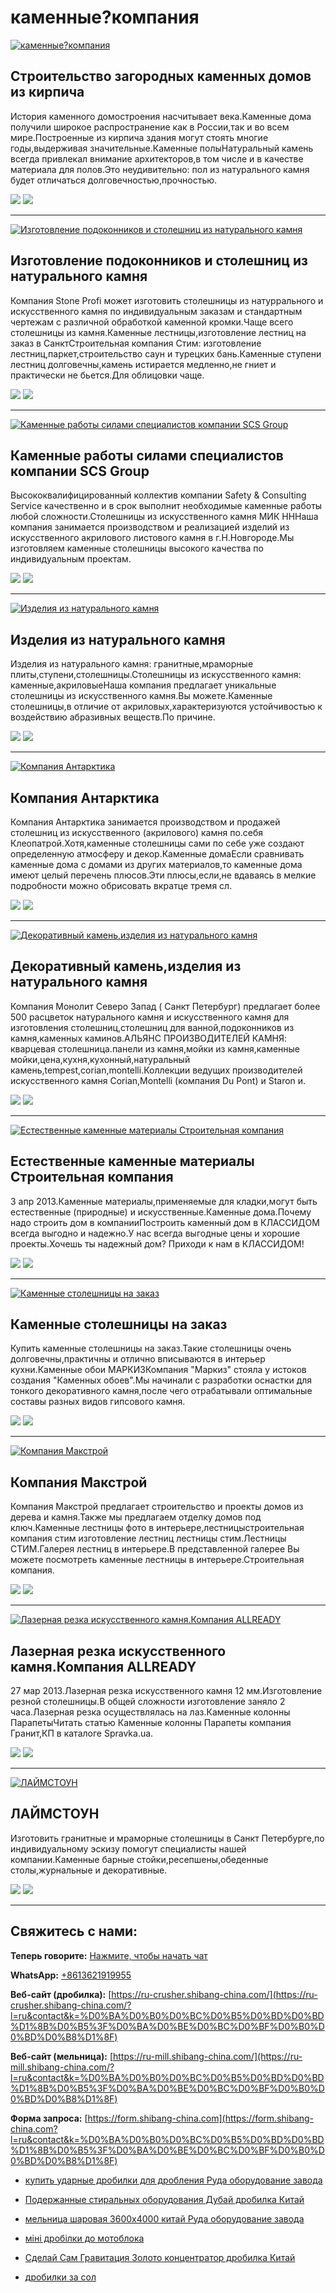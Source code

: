 # каменные?компания

<a href="https://swt.shibang-china.com/?l=ru&img&k=%D0%BA%D0%B0%D0%BC%D0%B5%D0%BD%D0%BD%D1%8B%D0%B5%3F%D0%BA%D0%BE%D0%BC%D0%BF%D0%B0%D0%BD%D0%B8%D1%8F" target="_blank">![каменные?компания](http://static.shibang-china.com/all-800x300/951.jpg)</a>

## Строительство загородных каменных домов из кирпича
История каменного домостроения насчитывает века.Каменные дома получили широкое распространение как в России,так и во всем мире.Построенные из кирпича здания могут стоять многие годы,выдерживая значительные.Каменные полыНатуральный камень всегда привлекал внимание архитекторов,в том числе и в качестве материала для полов.Это неудивительно: пол из натурального камня будет отличаться долговечностью,прочностью.


<a href="https://whatsapp.shibangsoft.com/WhatsApp.php" target="_blank" title="WhatsApp">![](http://static.shibang-china.com/icon/whatsapp.png)</a> <a href="https://swt.shibang-china.com/?l=ru&icon&k=%D0%BA%D0%B0%D0%BC%D0%B5%D0%BD%D0%BD%D1%8B%D0%B5%3F%D0%BA%D0%BE%D0%BC%D0%BF%D0%B0%D0%BD%D0%B8%D1%8F" target="_blank">![](http://static.shibang-china.com/icon/chat-ru.png)</a>

---

<a href="https://swt.shibang-china.com/?l=ru&img&k=%D0%BA%D0%B0%D0%BC%D0%B5%D0%BD%D0%BD%D1%8B%D0%B5%3F%D0%BA%D0%BE%D0%BC%D0%BF%D0%B0%D0%BD%D0%B8%D1%8F" target="_blank">![Изготовление подоконников и столешниц из натурального камня](http://static.shibang-china.com/all-800x300/581.jpg)</a>

## Изготовление подоконников и столешниц из натурального камня
Компания Stone Profi может изготовить столешницы из натуррального и искусственного камня по индивидуальным заказам и стандартным чертежам с различной обработкой каменной кромки.Чаще всего столешницы из камня.Каменные лестницы,изготовление лестниц на заказ в СанктСтроительная компания Стим: изготовление лестниц,паркет,строительство саун и турецких бань.Каменные ступени лестниц долговечны,камень истирается медленно,не гниет и практически не бьется.Для облицовки чаще.


<a href="https://whatsapp.shibangsoft.com/WhatsApp.php" target="_blank" title="WhatsApp">![](http://static.shibang-china.com/icon/whatsapp.png)</a> <a href="https://swt.shibang-china.com/?l=ru&icon&k=%D0%BA%D0%B0%D0%BC%D0%B5%D0%BD%D0%BD%D1%8B%D0%B5%3F%D0%BA%D0%BE%D0%BC%D0%BF%D0%B0%D0%BD%D0%B8%D1%8F" target="_blank">![](http://static.shibang-china.com/icon/chat-ru.png)</a>

---

<a href="https://swt.shibang-china.com/?l=ru&img&k=%D0%BA%D0%B0%D0%BC%D0%B5%D0%BD%D0%BD%D1%8B%D0%B5%3F%D0%BA%D0%BE%D0%BC%D0%BF%D0%B0%D0%BD%D0%B8%D1%8F" target="_blank">![Каменные работы силами специалистов компании SCS Group](http://static.shibang-china.com/all-800x300/397.jpg)</a>

## Каменные работы силами специалистов компании SCS Group
Высококвалифицированный коллектив компании Safety &amp; Consulting Service качественно и в срок выполнит необходимые каменные работы любой сложности.Столешницы из искусственного камня МИК НННаша компания занимается производством и реализацией изделий из искусственного акрилового листового камня в г.Н.Новгороде.Мы изготовляем каменные столешницы высокого качества по индивидуальным проектам.


<a href="https://whatsapp.shibangsoft.com/WhatsApp.php" target="_blank" title="WhatsApp">![](http://static.shibang-china.com/icon/whatsapp.png)</a> <a href="https://swt.shibang-china.com/?l=ru&icon&k=%D0%BA%D0%B0%D0%BC%D0%B5%D0%BD%D0%BD%D1%8B%D0%B5%3F%D0%BA%D0%BE%D0%BC%D0%BF%D0%B0%D0%BD%D0%B8%D1%8F" target="_blank">![](http://static.shibang-china.com/icon/chat-ru.png)</a>

---

<a href="https://swt.shibang-china.com/?l=ru&img&k=%D0%BA%D0%B0%D0%BC%D0%B5%D0%BD%D0%BD%D1%8B%D0%B5%3F%D0%BA%D0%BE%D0%BC%D0%BF%D0%B0%D0%BD%D0%B8%D1%8F" target="_blank">![Изделия из натурального камня](http://static.shibang-china.com/all-800x300/1075.jpg)</a>

## Изделия из натурального камня
Изделия из натурального камня: гранитные,мраморные плиты,ступени,столешницы.Столешницы из искусственного камня: каменные,акриловыеНаша компания предлагает уникальные столешницы из искусственного камня.Вы можете.Каменные столешницы,в отличие от акриловых,характеризуются устойчивостью к воздействию абразивных веществ.По причине.


<a href="https://whatsapp.shibangsoft.com/WhatsApp.php" target="_blank" title="WhatsApp">![](http://static.shibang-china.com/icon/whatsapp.png)</a> <a href="https://swt.shibang-china.com/?l=ru&icon&k=%D0%BA%D0%B0%D0%BC%D0%B5%D0%BD%D0%BD%D1%8B%D0%B5%3F%D0%BA%D0%BE%D0%BC%D0%BF%D0%B0%D0%BD%D0%B8%D1%8F" target="_blank">![](http://static.shibang-china.com/icon/chat-ru.png)</a>

---

<a href="https://swt.shibang-china.com/?l=ru&img&k=%D0%BA%D0%B0%D0%BC%D0%B5%D0%BD%D0%BD%D1%8B%D0%B5%3F%D0%BA%D0%BE%D0%BC%D0%BF%D0%B0%D0%BD%D0%B8%D1%8F" target="_blank">![Компания Антарктика](http://static.shibang-china.com/all-800x300/1083.jpg)</a>

## Компания Антарктика
Компания Антарктика занимается производством и продажей столешниц из искусственного (акрилового) камня по.себя Клеопатрой.Хотя,каменные столешницы сами по себе уже создают определенную атмосферу и декор.Каменные домаЕсли сравнивать каменные дома с домами из других материалов,то каменные дома имеют целый перечень плюсов.Эти плюсы,если,не вдаваясь в мелкие подробности можно обрисовать вкратце тремя сл.


<a href="https://whatsapp.shibangsoft.com/WhatsApp.php" target="_blank" title="WhatsApp">![](http://static.shibang-china.com/icon/whatsapp.png)</a> <a href="https://swt.shibang-china.com/?l=ru&icon&k=%D0%BA%D0%B0%D0%BC%D0%B5%D0%BD%D0%BD%D1%8B%D0%B5%3F%D0%BA%D0%BE%D0%BC%D0%BF%D0%B0%D0%BD%D0%B8%D1%8F" target="_blank">![](http://static.shibang-china.com/icon/chat-ru.png)</a>

---

<a href="https://swt.shibang-china.com/?l=ru&img&k=%D0%BA%D0%B0%D0%BC%D0%B5%D0%BD%D0%BD%D1%8B%D0%B5%3F%D0%BA%D0%BE%D0%BC%D0%BF%D0%B0%D0%BD%D0%B8%D1%8F" target="_blank">![Декоративный камень,изделия из натурального камня](http://static.shibang-china.com/all-800x300/928.jpg)</a>

## Декоративный камень,изделия из натурального камня
Компания Монолит Северо Запад ( Санкт Петербург) предлагает более 500 расцветок натурального камня и искусственного камня для изготовления столешниц,столешниц для ванной,подоконников из камня,каменных каминов.АЛЬЯНС ПРОИЗВОДИТЕЛЕЙ КАМНЯ: кварцевая столешница.панели из камня,мойки из камня,каменные мойки,цена,кухня,кухонный,натуральный камень,tempest,corian,montelli.Коллекции ведущих производителей искусственного камня Corian,Montelli (компания Du Pont) и Staron и.


<a href="https://whatsapp.shibangsoft.com/WhatsApp.php" target="_blank" title="WhatsApp">![](http://static.shibang-china.com/icon/whatsapp.png)</a> <a href="https://swt.shibang-china.com/?l=ru&icon&k=%D0%BA%D0%B0%D0%BC%D0%B5%D0%BD%D0%BD%D1%8B%D0%B5%3F%D0%BA%D0%BE%D0%BC%D0%BF%D0%B0%D0%BD%D0%B8%D1%8F" target="_blank">![](http://static.shibang-china.com/icon/chat-ru.png)</a>

---

<a href="https://swt.shibang-china.com/?l=ru&img&k=%D0%BA%D0%B0%D0%BC%D0%B5%D0%BD%D0%BD%D1%8B%D0%B5%3F%D0%BA%D0%BE%D0%BC%D0%BF%D0%B0%D0%BD%D0%B8%D1%8F" target="_blank">![Естественные каменные материалы Строительная компания](http://static.shibang-china.com/all-800x300/1473.jpg)</a>

## Естественные каменные материалы Строительная компания
3 апр 2013.Каменные материалы,применяемые для кладки,могут быть естественные (природные) и искусственные.Каменные дома.Почему надо строить дом в компанииПостроить каменный дом в КЛАССИДОМ всегда выгодно и надежно.У нас всегда выгодные цены и хорошие проекты.Хочешь ты надежный дом? Приходи к нам в КЛАССИДОМ!


<a href="https://whatsapp.shibangsoft.com/WhatsApp.php" target="_blank" title="WhatsApp">![](http://static.shibang-china.com/icon/whatsapp.png)</a> <a href="https://swt.shibang-china.com/?l=ru&icon&k=%D0%BA%D0%B0%D0%BC%D0%B5%D0%BD%D0%BD%D1%8B%D0%B5%3F%D0%BA%D0%BE%D0%BC%D0%BF%D0%B0%D0%BD%D0%B8%D1%8F" target="_blank">![](http://static.shibang-china.com/icon/chat-ru.png)</a>

---

<a href="https://swt.shibang-china.com/?l=ru&img&k=%D0%BA%D0%B0%D0%BC%D0%B5%D0%BD%D0%BD%D1%8B%D0%B5%3F%D0%BA%D0%BE%D0%BC%D0%BF%D0%B0%D0%BD%D0%B8%D1%8F" target="_blank">![Каменные столешницы на заказ](http://static.shibang-china.com/all-800x300/645.jpg)</a>

## Каменные столешницы на заказ
Купить каменные столешницы на заказ.Такие столешницы очень долговечны,практичны и отлично вписываются в интерьер кухни.Каменные обои МАРКИЗКомпания "Маркиз" стояла у истоков создания "Каменных обоев".Мы начинали с разработки оснастки для тонкого декоративного камня,после чего отрабатывали оптимальные составы разных видов гипсового камня.


<a href="https://whatsapp.shibangsoft.com/WhatsApp.php" target="_blank" title="WhatsApp">![](http://static.shibang-china.com/icon/whatsapp.png)</a> <a href="https://swt.shibang-china.com/?l=ru&icon&k=%D0%BA%D0%B0%D0%BC%D0%B5%D0%BD%D0%BD%D1%8B%D0%B5%3F%D0%BA%D0%BE%D0%BC%D0%BF%D0%B0%D0%BD%D0%B8%D1%8F" target="_blank">![](http://static.shibang-china.com/icon/chat-ru.png)</a>

---

<a href="https://swt.shibang-china.com/?l=ru&img&k=%D0%BA%D0%B0%D0%BC%D0%B5%D0%BD%D0%BD%D1%8B%D0%B5%3F%D0%BA%D0%BE%D0%BC%D0%BF%D0%B0%D0%BD%D0%B8%D1%8F" target="_blank">![Компания Макстрой](http://static.shibang-china.com/all-800x300/840.jpg)</a>

## Компания Макстрой
Компания Макстрой предлагает строительство и проекты домов из дерева и камня.Также мы предлагаем отделку домов под ключ.Каменные лестницы фото в интерьере,лестницыстроительная компания стим изготовление лестниц лестницы стим.Лестницы СТИМ.Галерея лестниц в интерьере.В представленной галерее Вы можете посмотреть каменные лестницы в интерьере.Строительная компания.


<a href="https://whatsapp.shibangsoft.com/WhatsApp.php" target="_blank" title="WhatsApp">![](http://static.shibang-china.com/icon/whatsapp.png)</a> <a href="https://swt.shibang-china.com/?l=ru&icon&k=%D0%BA%D0%B0%D0%BC%D0%B5%D0%BD%D0%BD%D1%8B%D0%B5%3F%D0%BA%D0%BE%D0%BC%D0%BF%D0%B0%D0%BD%D0%B8%D1%8F" target="_blank">![](http://static.shibang-china.com/icon/chat-ru.png)</a>

---

<a href="https://swt.shibang-china.com/?l=ru&img&k=%D0%BA%D0%B0%D0%BC%D0%B5%D0%BD%D0%BD%D1%8B%D0%B5%3F%D0%BA%D0%BE%D0%BC%D0%BF%D0%B0%D0%BD%D0%B8%D1%8F" target="_blank">![Лазерная резка искусственного камня.Компания ALLREADY](http://static.shibang-china.com/all-800x300/156.jpg)</a>

## Лазерная резка искусственного камня.Компания ALLREADY
27 мар 2013.Лазерная резка искусственного камня 12 мм.Изготовление резной столешницы.В общей сложности изготовление заняло 2 часа.Лазерная резка осуществлялась на лаз.Каменные колонны ПарапетыЧитать статью Каменные колонны Парапеты компания Гранит,КП в каталоге Spravka.ua.


<a href="https://whatsapp.shibangsoft.com/WhatsApp.php" target="_blank" title="WhatsApp">![](http://static.shibang-china.com/icon/whatsapp.png)</a> <a href="https://swt.shibang-china.com/?l=ru&icon&k=%D0%BA%D0%B0%D0%BC%D0%B5%D0%BD%D0%BD%D1%8B%D0%B5%3F%D0%BA%D0%BE%D0%BC%D0%BF%D0%B0%D0%BD%D0%B8%D1%8F" target="_blank">![](http://static.shibang-china.com/icon/chat-ru.png)</a>

---

<a href="https://swt.shibang-china.com/?l=ru&img&k=%D0%BA%D0%B0%D0%BC%D0%B5%D0%BD%D0%BD%D1%8B%D0%B5%3F%D0%BA%D0%BE%D0%BC%D0%BF%D0%B0%D0%BD%D0%B8%D1%8F" target="_blank">![ЛАЙМСТОУН](http://static.shibang-china.com/all-800x300/1479.jpg)</a>

## ЛАЙМСТОУН
Изготовить гранитные и мраморные столешницы в Санкт Петербурге,по индивидуальному эскизу помогут специалисты нашей компании.Каменные барные стойки,ресепшены,обеденные столы,журнальные и декоративные.

<a href="https://whatsapp.shibangsoft.com/WhatsApp.php" target="_blank" title="WhatsApp">![](http://static.shibang-china.com/icon/whatsapp.png)</a> <a href="https://swt.shibang-china.com/?l=ru&icon&k=%D0%BA%D0%B0%D0%BC%D0%B5%D0%BD%D0%BD%D1%8B%D0%B5%3F%D0%BA%D0%BE%D0%BC%D0%BF%D0%B0%D0%BD%D0%B8%D1%8F" target="_blank">![](http://static.shibang-china.com/icon/chat-ru.png)</a>

---
## Свяжитесь с нами:

**Теперь говорите:** [Нажмите, чтобы начать чат](https://swt.shibang-china.com?l=ru&contact&k=%D0%BA%D0%B0%D0%BC%D0%B5%D0%BD%D0%BD%D1%8B%D0%B5%3F%D0%BA%D0%BE%D0%BC%D0%BF%D0%B0%D0%BD%D0%B8%D1%8F)

**WhatsApp:**  [+8613621919955](https://whatsapp.shibangsoft.com/WhatsApp.php)

**Веб-сайт (дробилка):** [https://ru-crusher.shibang-china.com/](https://ru-crusher.shibang-china.com/?l=ru&contact&k=%D0%BA%D0%B0%D0%BC%D0%B5%D0%BD%D0%BD%D1%8B%D0%B5%3F%D0%BA%D0%BE%D0%BC%D0%BF%D0%B0%D0%BD%D0%B8%D1%8F)

**Веб-сайт (мельница):** [https://ru-mill.shibang-china.com/](https://ru-mill.shibang-china.com/?l=ru&contact&k=%D0%BA%D0%B0%D0%BC%D0%B5%D0%BD%D0%BD%D1%8B%D0%B5%3F%D0%BA%D0%BE%D0%BC%D0%BF%D0%B0%D0%BD%D0%B8%D1%8F)

**Форма запроса:** [https://form.shibang-china.com](https://form.shibang-china.com?l=ru&contact&k=%D0%BA%D0%B0%D0%BC%D0%B5%D0%BD%D0%BD%D1%8B%D0%B5%3F%D0%BA%D0%BE%D0%BC%D0%BF%D0%B0%D0%BD%D0%B8%D1%8F)

* [купить ударные дробилки для дробления Руда оборудование завода](../97/%D0%BA%D1%83%D0%BF%D0%B8%D1%82%D1%8C%20%D1%83%D0%B4%D0%B0%D1%80%D0%BD%D1%8B%D0%B5%20%D0%B4%D1%80%D0%BE%D0%B1%D0%B8%D0%BB%D0%BA%D0%B8%20%D0%B4%D0%BB%D1%8F%20%D0%B4%D1%80%D0%BE%D0%B1%D0%BB%D0%B5%D0%BD%D0%B8%D1%8F%20%D0%A0%D1%83%D0%B4%D0%B0%20%D0%BE%D0%B1%D0%BE%D1%80%D1%83%D0%B4%D0%BE%D0%B2%D0%B0%D0%BD%D0%B8%D0%B5%20%D0%B7%D0%B0%D0%B2%D0%BE%D0%B4%D0%B0.md)

* [Подержанные стиральных оборудования Дубай дробилка Китай](../95/%D0%9F%D0%BE%D0%B4%D0%B5%D1%80%D0%B6%D0%B0%D0%BD%D0%BD%D1%8B%D0%B5%20%D1%81%D1%82%D0%B8%D1%80%D0%B0%D0%BB%D1%8C%D0%BD%D1%8B%D1%85%20%D0%BE%D0%B1%D0%BE%D1%80%D1%83%D0%B4%D0%BE%D0%B2%D0%B0%D0%BD%D0%B8%D1%8F%20%D0%94%D1%83%D0%B1%D0%B0%D0%B9%20%D0%B4%D1%80%D0%BE%D0%B1%D0%B8%D0%BB%D0%BA%D0%B0%20%D0%9A%D0%B8%D1%82%D0%B0%D0%B9.md)

* [мельница шаровая 3600х4000 китай Руда оборудование завода](../100/%D0%BC%D0%B5%D0%BB%D1%8C%D0%BD%D0%B8%D1%86%D0%B0%20%D1%88%D0%B0%D1%80%D0%BE%D0%B2%D0%B0%D1%8F%203600%D1%854000%20%D0%BA%D0%B8%D1%82%D0%B0%D0%B9%20%D0%A0%D1%83%D0%B4%D0%B0%20%D0%BE%D0%B1%D0%BE%D1%80%D1%83%D0%B4%D0%BE%D0%B2%D0%B0%D0%BD%D0%B8%D0%B5%20%D0%B7%D0%B0%D0%B2%D0%BE%D0%B4%D0%B0.md)

* [міні дробілки до мотоблока](../94/%D0%BC%D1%96%D0%BD%D1%96%20%D0%B4%D1%80%D0%BE%D0%B1%D1%96%D0%BB%D0%BA%D0%B8%20%D0%B4%D0%BE%20%D0%BC%D0%BE%D1%82%D0%BE%D0%B1%D0%BB%D0%BE%D0%BA%D0%B0.md)

* [Сделай Сам Гравитация Золото концентратор дробилка Китай](../96/%D0%A1%D0%B4%D0%B5%D0%BB%D0%B0%D0%B9%20%D0%A1%D0%B0%D0%BC%20%D0%93%D1%80%D0%B0%D0%B2%D0%B8%D1%82%D0%B0%D1%86%D0%B8%D1%8F%20%D0%97%D0%BE%D0%BB%D0%BE%D1%82%D0%BE%20%D0%BA%D0%BE%D0%BD%D1%86%D0%B5%D0%BD%D1%82%D1%80%D0%B0%D1%82%D0%BE%D1%80%20%D0%B4%D1%80%D0%BE%D0%B1%D0%B8%D0%BB%D0%BA%D0%B0%20%D0%9A%D0%B8%D1%82%D0%B0%D0%B9.md)

* [дробилки за сол](../93/%D0%B4%D1%80%D0%BE%D0%B1%D0%B8%D0%BB%D0%BA%D0%B8%20%D0%B7%D0%B0%20%D1%81%D0%BE%D0%BB.md)